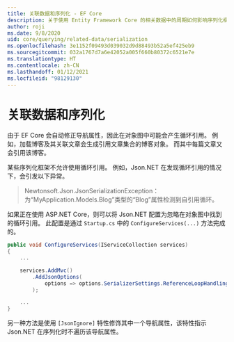 ```yaml
---
title: 关联数据和序列化 - EF Core
description: 关于使用 Entity Framework Core 的相关数据中的周期如何影响序列化框架的信息
author: roji
ms.date: 9/8/2020
uid: core/querying/related-data/serialization
ms.openlocfilehash: 3e1152f09493d039032d9d88493b52a5ef425eb9
ms.sourcegitcommit: 032a1767d7a6e42052a005f660b80372c6521e7e
ms.translationtype: HT
ms.contentlocale: zh-CN
ms.lasthandoff: 01/12/2021
ms.locfileid: "98129130"
---
```

# <a name="related-data-and-serialization"></a>关联数据和序列化

由于 EF Core 会自动修正导航属性，因此在对象图中可能会产生循环引用。 例如，加载博客及其关联文章会生成引用文章集合的博客对象。 而其中每篇文章又会引用该博客。

某些序列化框架不允许使用循环引用。 例如，Json.NET 在发现循环引用的情况下，会引发以下异常。

> Newtonsoft.Json.JsonSerializationException：为“MyApplication.Models.Blog”类型的“Blog”属性检测到自引用循环。

如果正在使用 ASP.NET Core，则可以将 Json.NET 配置为忽略在对象图中找到的循环引用。 此配置是通过 `Startup.cs` 中的 `ConfigureServices(...)` 方法完成的。

```csharp
public void ConfigureServices(IServiceCollection services)
{
    ...

    services.AddMvc()
        .AddJsonOptions(
            options => options.SerializerSettings.ReferenceLoopHandling = Newtonsoft.Json.ReferenceLoopHandling.Ignore
        );

    ...
}
```

另一种方法是使用 `[JsonIgnore]` 特性修饰其中一个导航属性，该特性指示 Json.NET 在序列化时不遍历该导航属性。
